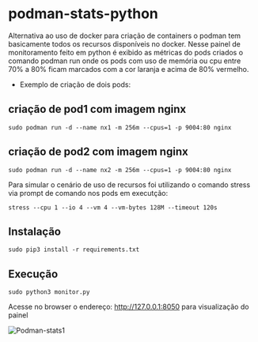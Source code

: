 # podman-stats-python
Alternativa ao uso de docker para criação de containers o podman tem basicamente todos os recursos disponíveis no docker. Nesse painel de monitoramento feito em python é exibido as métricas do pods criados o comando podman run onde os pods com uso de memória ou cpu entre 70% a 80% ficam marcados com a cor laranja e acima de 80% vermelho.
- Exemplo de criação de dois pods:
## criação de pod1 com imagem nginx
```
sudo podman run -d --name nx1 -m 256m --cpus=1 -p 9004:80 nginx
```
## criação de pod2 com imagem nginx
```
sudo podman run -d --name nx2 -m 256m --cpus=1 -p 9004:80 nginx
```
Para simular o cenário de uso de recursos foi utilizando o comando stress via prompt de comando nos pods em executção:
```
stress --cpu 1 --io 4 --vm 4 --vm-bytes 128M --timeout 120s
```
## Instalação
```
sudo pip3 install -r requirements.txt
```
## Execução
```
sudo python3 monitor.py
```
Acesse no browser o endereço: http://127.0.0.1:8050 para visualização do painel

![Podman-stats1](https://github.com/ongamss/podman-stats-python/assets/70037523/a5ed59d0-55e7-4afe-87dd-8cdd318c7119)
